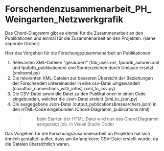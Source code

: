 # Forschendenzusammenarbeit_PH_Weingarten_Netzwerkgrafik

Das Chord-Diagramm gibt es einmal für die Zusammenarbeit an den Publikationen und einmal für die Zusammenarbeit an den Projekten. (siehe seperate Ordner)

Hier das Vorgehen für die Forschungszusammenarbeit an Publikationen:

01. Relevanten XML-Dateien "gesäubert" (fdb_user.xml, fpubdb_autoren.xml und fpubdb_publikationen) und Sonderzeichen durch Umlaute ersetzt (xmltoxml.py)
02. Die relevanten XML-Dateien zur besseren Übersicht der Beziehungen der Forschenden untereinander in eine csv-Datei umgewandelt (coauthor_connections_with_infos) (xml_to_csv.py)
03. Die CSV-Datei sowie die Datei zu den Publikationen in einen Code eingebunden, welcher die Json-Datei erstellt (xml_to_json.py)
04. Die ausgegebene Json-Datei (output_publications&researchers.json) in den HTML-Code eingebunden (Chord-Diagramm_publications.html)
    >> beim Starten der HTML-Datei wird nun das Chord Diagramm aangezeigt (zb. in Visual Studio Code)


Das Vorgehen für die Forschungszusammenarbeit an Projekten hat sich ähnlich gestaltet, außer, dass am Anfang keine CSV-Datei erstellt wurde, da die Dateien übersichtlich waren.
